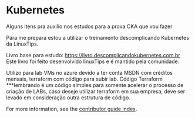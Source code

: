 # Kubernetes
Alguns itens pra auxilio nos estudos para a prova CKA que vou fazer

Para me prepara estou a utilizar o treinamento descomplicando Kubernetes da LinuxTips.

Livro base para estudo: https://livro.descomplicandokubernetes.com.br
  Este livro foi feito desenvolvido linuxTips e é mantido pela comunidade.

Utilizo para lab VMs no azure devido a ter conta MSDN com créditos mensais, terraform com código para subir lab.
Código Terraform
***lembrando é um código simples para somente acelerar o processo de criação de LABs, caso deseje utilizar terraform em sua empresa, deve ser levado em consideração outra estrutura de código.

For more information, see the [contributor guide index](https://github.com/Renanmsampaio/Kubernetes/blob/main/main.tf).
